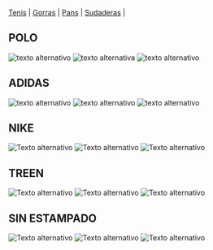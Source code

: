 [Tenis](./Tenis.md) | [Gorras](./Gorras.md) | [Pans](./Pans.md) | [Sudaderas](./Sudaderas.md) |

## POLO
![texto alternativo](https://encrypted-tbn0.gstatic.com/images?q=tbn:ANd9GcSAH2S2qGZ9Tu-YtWoLFsWEvmDxnthHZXsjfQ&usqp=CAU)
![texto alternativa](https://user-images.githubusercontent.com/101225226/157766877-fab8d47d-b025-4046-99a3-c45718ff6550.png)
![texto alternativo](https://cdn.fashiola.mx/L565158135/polo-ralph-lauren-hombre-con-capucha-hoodie-con-logo-bordado.jpg)
## ADIDAS
![texto alternativo](https://assets.adidas.com/images/w_600,f_auto,q_auto/e5f8ddac897740ee87faacf0015fff97_9366/Sudadera_con_Gorro_Kermit_(Genero_Neutro)_Blanco_GP3336.jpg)
![texto alternativo](https://m.media-amazon.com/images/I/71GeN9jvX8L._AC_UL320_.jpg)
![texto alternativo](https://cf.shopee.com.mx/file/6166c4b2bf587545f495937e8f8d955d)
## NIKE
![Texto alternativo](https://static.nike.com/a/images/c_limit,w_592,f_auto/t_product_v1/vn38u8tmjyu9iutc9bfb/sudadera-de-cuello-redondo-de-tejido-fleece-sportswear-essential-VV8D4N.png)
![Texto alternativo](https://static.nike.com/a/images/c_limit,w_592,f_auto/t_product_v1/e1b49eb0-c075-4e60-b2d0-61a6e72c7867/sudadera-con-gorro-sin-cierre-y-estampado-por-toda-la-prenda-sportswear-sport-essentials-wRTRl3.png)
![Texto alternativo](https://cf.shopee.com.mx/file/4c82ecc739e4da51ad64ae11d62b15fb)
## TREEN
![Texto alternativo](https://http2.mlstatic.com/D_NQ_NP_811107-MLM44230262104_122020-W.jpg)
![Texto alternativo](https://image.spreadshirtmedia.net/image-server/v1/mp/products/T1047A764MPA4343PT17X64Y0D184321284FS3903/views/1,width=378,height=378,appearanceId=764,backgroundColor=F2F2F2/trainspotter-tren-trenes-tren-trainspotting-regalo-sudadera-con-capucha-unisex.jpg)
![Texto alternativo](https://http2.mlstatic.com/D_NQ_NP_920324-MLM32688223481_102019-O.jpg)
## SIN ESTAMPADO
![Texto alternativo](https://encrypted-tbn0.gstatic.com/images?q=tbn:ANd9GcSlTzHAnWtvrGA275wOeIuS5HvBaO-FBCCPiw&usqp=CAU)
![Texto alternativo](https://encrypted-tbn0.gstatic.com/images?q=tbn:ANd9GcQi1-V1pU1cBcRxBNabhT4LJSFr-7GAzf1uFQ&usqp=CAU)
![Texto alternativo](https://encrypted-tbn0.gstatic.com/images?q=tbn:ANd9GcQkURQ8gta1t8IM1e-db6-Js9eiBG2Lq0EU5w&usqp=CAU)
